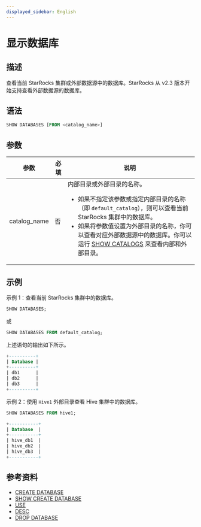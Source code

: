 ```yaml
---
displayed_sidebar: English
---
```


# 显示数据库

## 描述

查看当前 StarRocks 集群或外部数据源中的数据库。StarRocks 从 v2.3 版本开始支持查看外部数据源的数据库。

## 语法

```SQL
SHOW DATABASES [FROM <catalog_name>]
```

## 参数

|**参数**|**必填**|**说明**|
|---|---|---|
|catalog_name|否|内部目录或外部目录的名称。<ul><li>如果不指定该参数或指定内部目录的名称（即 `default_catalog`），则可以查看当前 StarRocks 集群中的数据库。</li><li>如果将参数值设置为外部目录的名称，你可以查看对应外部数据源中的数据库。你可以运行 [SHOW CATALOGS](SHOW_CATALOGS.md) 来查看内部和外部目录。</li></ul>|

## 示例

示例 1：查看当前 StarRocks 集群中的数据库。

```SQL
SHOW DATABASES;
```

或

```SQL
SHOW DATABASES FROM default_catalog;
```

上述语句的输出如下所示。

```SQL
+----------+
| Database |
+----------+
| db1      |
| db2      |
| db3      |
+----------+
```

示例 2：使用 `Hive1` 外部目录查看 Hive 集群中的数据库。

```SQL
SHOW DATABASES FROM hive1;

+-----------+
| Database  |
+-----------+
| hive_db1  |
| hive_db2  |
| hive_db3  |
+-----------+
```

## 参考资料

- [CREATE DATABASE](../data-definition/CREATE_DATABASE.md)
- [SHOW CREATE DATABASE](SHOW_CREATE_DATABASE.md)
- [USE](../data-definition/USE.md)
- [DESC](../Utility/DESCRIBE.md)
- [DROP DATABASE](../data-definition/DROP_DATABASE.md)